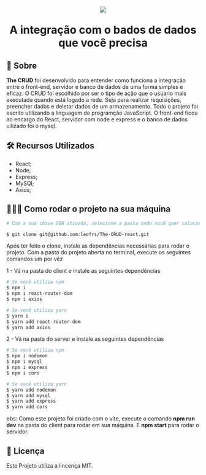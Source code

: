 <h1 align='center'>
    <img src='./src/assets/vestuario.png'>
    <p>A integração com o bados de dados que você precisa</p>
</h1>

## 📕 Sobre

**The CRUD** foi desenvolvido para entender como funciona a integração entre o front-end, servidor e banco de dados de uma forma simples e eficaz. O CRUD foi escolhido por ser o tipo de ação que o usúario mais executada quando está logado a rede. Seja para realizar requisições, preencher dados e deletar dados de um armazenamento. Todo o projeto foi escrito utilizando a linguagem de programção JavaScript. O front-end ficou ao encargo do React, servidor com node e express e o banco de dados uilizado foi o mysql.

## 🛠️ Recursos Utilizados

- React;
- Node;
- Express;
- MySQl;
- Axios;

## 👨🏾‍💻 Como rodar o projeto na sua máquina

```bash
# Com a sua chave SSH ativada, selecione a pasta onde você quer colocar esse projeto, abra o terminal nela e depois copie e cole o seguinte comando no seu terminal:

$ git clone git@github.com:leofrs/The-CRUD-react.git
```

Após ter feito o clone, instale as dependências necessárias para rodar o projeto. Com a pasta do projeto aberta no terminal, execute os seguintes comandos um por vêz

1 - Vá na pasta do client e instale as seguintes dependências

```bash
# Se você utiliza npm
$ npm i
$ npm i react-router-dom
$ npm i axios
```

```bash
# Se você utiliza yarn
$ yarn i
$ yarn add react-router-dom
$ yarn add axios
```

2 - Vá na pasta do server e instale as seguintes dependências

```bash
# Se você utiliza npm
$ npm i nodemon
$ npm i mysql
$ npm i express
$ npm i cors
```

```bash
# Se você utiliza yarn
$ yarn add nodemon
$ yarn add mysql
$ yarn add express
$ yarn add cors
```

obs: Como este projeto foi criado com o vite, execute o comando **npm run dev** na pasta do client para rodar em sua máquina. E **npm start** para rodar o servidor.

## 🧾 Licença

Este Projeto utiliza a lincença MIT.
